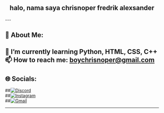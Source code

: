 <h2 align="center">halo, nama saya chrisnoper fredrik alexsander</h2>
---

## 🔄 About Me:

🌱 I’m currently learning Python, HTML, CSS, C++  
📫 How to reach me: [boychrisnoper@gmail.com](mailto:boychrisnoper@gmail.com)  
---

## 🌐 Socials:

##[![Discord](https://img.shields.io/badge/Discord-5865F2?style=flat&logo=discord&logoColor=white)](https://discord.com/)  
##[![Instagram](https://img.shields.io/badge/Instagram-E4405F?style=flat&logo=instagram&logoColor=white)](https://www.instagram.com/chrisnoperfr?igsh=MTA1dnJ0bGN6ZjdnMg==)  
##[![Gmail](https://img.shields.io/badge/Gmail-EA4335?style=flat&logo=gmail&logoColor=white)](mailto:boychrisnoper@gmail.com)

---




